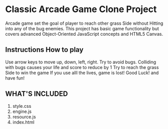 # Classic Arcade Game Clone Project
Arcade game set the goal of player to reach other grass Side without Hitting into any of the bug enemies. This project has basic game functionality but covers advanced Object-Oriented JavaScript concepts and HTML5 Canvas.

## Instructions How to play

Use arrow keys to move up, down, left, right.
Try to avoid bugs.
Colliding with bugs causes your life and score to reduce by 1
Try to reach the grass Side to win the game
If you use alll the lives, game is lost!
Good Luck! and have fun!

## WHAT'S INCLUDED
1) style.css
2) engine.js 
3) resource.js
4) index.html
